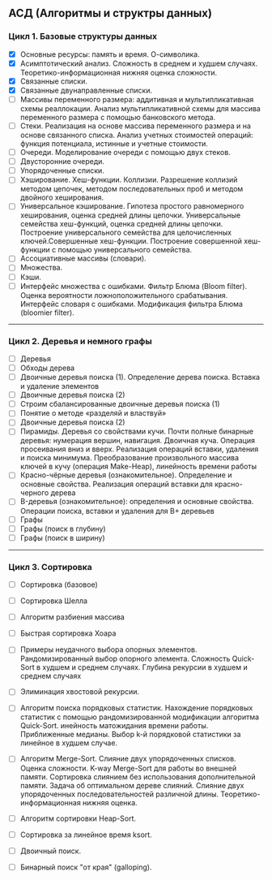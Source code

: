 ## АСД (Алгоритмы и структры данных)


### Цикл 1. Базовые структуры данных

- [x] Основные ресурсы: память и время. О-символика.
- [x] Асимптотический анализ. Сложность в среднем и худшем случаях. Теоретико-информационная нижняя оценка сложности.
- [x] Связанные списки.
- [x] Связанные двунаправленные списки.
- [ ] Массивы переменного размера: аддитивная и мультипликативная схемы реаллокации. Анализ мультипликативной схемы для
  массива переменного размера с помощью банковского метода.
- [ ] Стеки. Реализация на основе массива переменного размера и на основе связанного списка. Анализ учетных стоимостей
  операций: функция потенциала, истинные и учетные стоимости.
- [ ] Очереди. Моделирование очереди с помощью двух стеков.
- [ ] Двусторонние очереди.
- [ ] Упорядоченные списки.
- [ ] Хэширование. Хеш-функции. Коллизии. Разрешение коллизий методом цепочек, методом последовательных проб и методом
  двойного хеширования.
- [ ] Универсальное кэширование. Гипотеза простого равномерного хеширования, оценка средней длины цепочки. Универсальные
  семейства хеш-функций, оценка средней длины цепочки. Построение универсального семейства для целочисленных
  ключей.Совершенные хеш-функции. Построение совершенной хеш-функции с помощью универсального семейства.
- [ ] Ассоциативные массивы (словари).
- [ ] Множества.
- [ ] Кэши.
- [ ] Интерфейс множества с ошибками. Фильтр Блюма (Bloom filter). Оценка вероятности ложноположительного срабатывания.
  Интерфейс словаря с ошибками. Модификация фильтра Блюма (bloomier filter).

---

### Цикл 2. Деревья и немного графы

- [ ] Деревья
- [ ] Обходы дерева
- [ ] Двоичные деревья поиска (1). Определение дерева поиска. Вставка и удаление элементов
- [ ] Двоичные деревья поиска (2)
- [ ] Строим сбалансированные двоичные деревья поиска (1)
- [ ] Понятие о методе «разделяй и властвуй»
- [ ] Двоичные деревья поиска (2)
- [ ] Пирамиды. Деревья со свойствами кучи. Почти полные бинарные деревья: нумерация вершин, навигация. Двоичная куча.
  Операция просеивания вниз и вверх. Реализация операций вставки, удаления и поиска минимума. Преобразование
  произвольного массива ключей в кучу (операция Make-Heap), линейность времени работы
- [ ] Красно-чёрные деревья (ознакомительное). Определение и основные свойства. Реализация операций вставки для
  красно-черного дерева
- [ ] B-деревья (ознакомительное): определения и основные свойства. Операции поиска, вставки и удаления для B+ деревьев
- [ ] Графы
- [ ] Графы (поиск в глубину)
- [ ] Графы (поиск в ширину)

---

### Цикл 3. Сортировка

- [ ] Сортировка (базовое)
- [ ] Сортировка Шелла
- [ ] Алгоритм разбиения массива
- [ ] Быстрая сортировка Хоара
- [ ] Примеры неудачного выбора опорных элементов. Рандомизированный выбор опорного элемента. Сложность Quick-Sort в
  худшем и среднем случаях. Глубина рекурсии в худшем и среднем случаях
- [ ] Элиминация хвостовой рекурсии.
- [ ] Алгоритм поиска порядковых статистик. Нахождение порядковых статистик с помощью рандомизированной модификации
  алгоритма Quick-Sort. инейность матожидания времени работы. Приближенные медианы. Выбор k-й порядковой статистики за
  линейное в худшем случае.
- [ ] Алгоритм Merge-Sort. Слияние двух упорядоченных списков. Оценка сложности. K-way Merge-Sort для работы во внешней
  памяти. Сортировка слиянием без использования дополнительной памяти. Задача об оптимальном дереве слияний. Слияние
  двух упорядоченных последовательностей различной длины. Теоретико-информационная нижняя оценка.
- [ ] Алгоритм сортировки Heap-Sort.
- [ ] Сортировка за линейное время ksort.
- [ ] Двоичный поиск.
- [ ] Бинарный поиск "от края" (galloping).

